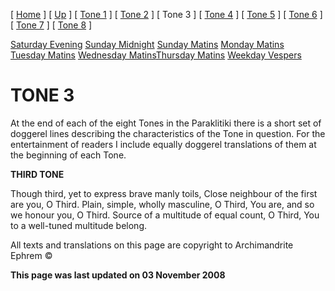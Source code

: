 \[ [Home](index.md) \] \[ [Up](oktoich.md) \] \[ [Tone 1](tone1.md) \] \[ [Tone 2](tone2.md) \] \[ Tone 3 \] \[ [Tone 4](tone4.md) \] \[ [Tone 5](tone5.md) \] \[ [Tone 6](tone6.md) \] \[ [Tone 7](tone7.md) \] \[ [Tone 8](tone8.md) \]

[Saturday Evening](sat3ec.md) [Sunday Midnight](sun3nc.md) [Sunday Matins](sun3mc.md) [Monday Matins](monday_matins2.md) [Tuesday Matins](tuesday_matins2.md) [Wednesday Matins](wed03mc.md)[Thursday Matins](thursday_matins3.md) [Weekday Vespers](weekday_vespers2.md)

TONE 3
======

At the end of each of the eight Tones in the Paraklitiki there is a short set of doggerel lines describing the characteristics of the Tone in question. For the entertainment of readers I include equally doggerel translations of them at the beginning of each Tone.

**THIRD TONE**

Though third, yet to express brave manly toils, Close neighbour of the first are you, O Third. Plain, simple, wholly masculine, O Third, You are, and so we honour you, O Third. Source of a multitude of equal count, O Third, You to a well-tuned multitude belong.

All texts and translations on this page are copyright to Archimandrite Ephrem ©

**This page was last updated on 03 November 2008**
